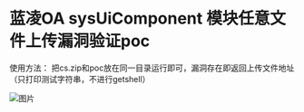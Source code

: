 # 蓝凌OA sysUiComponent 模块任意文件上传漏洞验证poc

使用方法：
把cs.zip和poc放在同一目录运行即可，漏洞存在即返回上传文件地址（只打印测试字符串，不进行getshell）


![图片](https://github.com/ZXX-9527/l2_poc/assets/52208894/f3b2d645-06fc-4f62-bcfc-1f7caf2cd902)
